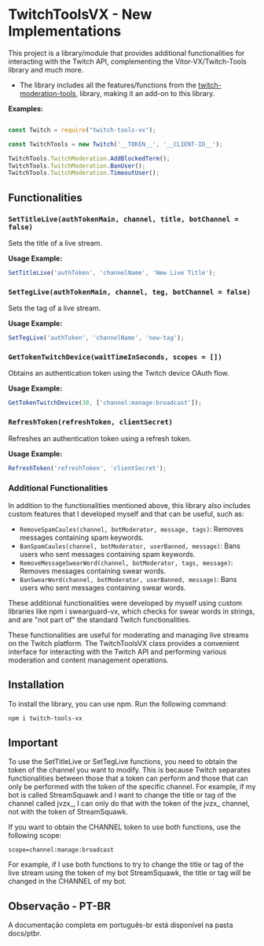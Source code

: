 # TwitchToolsVX - New Implementations

This project is a library/module that provides additional functionalities for interacting with the Twitch API, complementing the Vitor-VX/Twitch-Tools library and much more.

- The library includes all the features/functions from the [twitch-moderation-tools](https://www.npmjs.com/package/twitch-moderation-tools), library, making it an add-on to this library.

**Examples:**
```javascript

const Twitch = require("twitch-tools-vx");

const TwitchTools = new Twitch('__TOKEN__', '__CLIENT-ID__');

TwitchTools.TwitchModeration.AddBlockedTerm();
TwitchTools.TwitchModeration.BanUser();
TwitchTools.TwitchModeration.TimeoutUser();
```

## Functionalities

### `SetTitleLive(authTokenMain, channel, title, botChannel = false)`
Sets the title of a live stream.

**Usage Example:**
```javascript
SetTitleLive('authToken', 'channelName', 'New Live Title');
```

### `SetTegLive(authTokenMain, channel, teg, botChannel = false)`
Sets the tag of a live stream.

**Usage Example:**
```javascript
SetTegLive('authToken', 'channelName', 'new-tag');
```

### `GetTokenTwitchDevice(waitTimeInSeconds, scopes = [])`
Obtains an authentication token using the Twitch device OAuth flow.

**Usage Example:**
```javascript
GetTokenTwitchDevice(30, ['channel:manage:broadcast']);
```

### `RefreshToken(refreshToken, clientSecret)`
Refreshes an authentication token using a refresh token.

**Usage Example:**
```javascript
RefreshToken('refreshToken', 'clientSecret');
```

### Additional Functionalities
In addition to the functionalities mentioned above, this library also includes custom features that I developed myself and that can be useful, such as:

- `RemoveSpamCaules(channel, botModerator, message, tags)`: Removes messages containing spam keywords.
- `BanSpamCaules(channel, botModerator, userBanned, message)`: Bans users who sent messages containing spam keywords.
- `RemoveMessageSwearWord(channel, botModerator, tags, message)`: Removes messages containing swear words.
- `BanSwearWord(channel, botModerator, userBanned, message)`: Bans users who sent messages containing swear words.

These additional functionalities were developed by myself using custom libraries like npm i swearguard-vx, which checks for swear words in strings, and are "not part of" the standard Twitch functionalities.

These functionalities are useful for moderating and managing live streams on the Twitch platform. The TwitchToolsVX class provides a convenient interface for interacting with the Twitch API and performing various moderation and content management operations.

## Installation
To install the library, you can use npm. Run the following command:

```bash
npm i twitch-tools-vx
```

## Important

To use the SetTitleLive or SetTegLive functions, you need to obtain the token of the channel you want to modify. This is because Twitch separates functionalities between those that a token can perform and those that can only be performed with the token of the specific channel. For example, if my bot is called StreamSquawk and I want to change the title or tag of the channel called jvzx_, I can only do that with the token of the jvzx_ channel, not with the token of StreamSquawk.

If you want to obtain the CHANNEL token to use both functions, use the following scope:

```
scope=channel:manage:broadcast
```

For example, if I use both functions to try to change the title or tag of the live stream using the token of my bot StreamSquawk, the title or tag will be changed in the CHANNEL of my bot.

## Observação - PT-BR

A documentação completa em português-br está disponível na pasta docs/ptbr.
